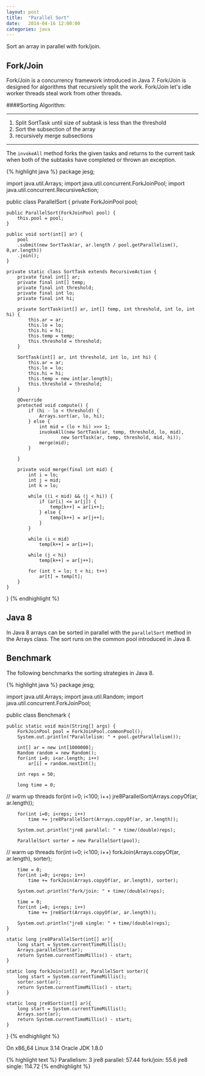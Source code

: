 ```yaml
---
layout: post
title:  "Parallel Sort"
date:   2014-04-16 12:00:00
categories: java
---
```


Sort an array in parallel with fork/join.

Fork/Join
---------

Fork/Join is a concurrency framework introduced in Java 7.  Fork/Join is designed for algorithms that recursively split the work.  Fork/Join let's idle worker threads steal work from other threads.

####Sorting Algorithm:

-------------------
1. Split SortTask until size of subtask is less than the threshold
2. Sort the subsection of the array
3. recursively merge subsections

---------------------

The `invokeAll` method forks the given tasks and returns to the current task when both of the subtasks have completed or thrown an exception.

{% highlight java %}
package jesg;

import java.util.Arrays;
import java.util.concurrent.ForkJoinPool;
import java.util.concurrent.RecursiveAction;

public class ParallelSort {
    private ForkJoinPool pool;

    public ParallelSort(ForkJoinPool pool) {
        this.pool = pool;
    }

    public void sort(int[] ar) {
        pool
        .submit(new SortTask(ar, ar.length / pool.getParallelism(), 0,ar.length))
        .join();
    }

    private static class SortTask extends RecursiveAction {
        private final int[] ar;
        private final int[] temp;
        private final int threshold;
        private final int lo;
        private final int hi;

        private SortTask(int[] ar, int[] temp, int threshold, int lo, int hi) {
            this.ar = ar;
            this.lo = lo;
            this.hi = hi;
            this.temp = temp;
            this.threshold = threshold;
        }

        SortTask(int[] ar, int threshold, int lo, int hi) {
            this.ar = ar;
            this.lo = lo;
            this.hi = hi;
            this.temp = new int[ar.length];
            this.threshold = threshold;
        }

        @Override
        protected void compute() {
            if (hi - lo < threshold) {
                Arrays.sort(ar, lo, hi);
            } else {
                int mid = (lo + hi) >>> 1;
                invokeAll(new SortTask(ar, temp, threshold, lo, mid),
                        new SortTask(ar, temp, threshold, mid, hi));
                merge(mid);
            }

        }

        private void merge(final int mid) {
            int i = lo;
            int j = mid;
            int k = lo;

            while ((i < mid) && (j < hi)) {
                if (ar[i] <= ar[j]) {
                    temp[k++] = ar[i++];
                } else {
                    temp[k++] = ar[j++];
                }
            }

            while (i < mid)
                temp[k++] = ar[i++];

            while (j < hi)
                temp[k++] = ar[j++];

            for (int t = lo; t < hi; t++)
                ar[t] = temp[t];
        }
    }
}
{% endhighlight %}

Java 8
-----

In Java 8 arrays can be sorted in parallel with the `parallelSort` method in the Arrays class.  The sort runs on the common pool introduced in Java 8.

Benchmark
--------

The following benchmarks the sorting strategies in Java 8.

{% highlight java %}
package jesg;

import java.util.Arrays;
import java.util.Random;
import java.util.concurrent.ForkJoinPool;

public class Benchmark {
    
    public static void main(String[] args) {
        ForkJoinPool pool = ForkJoinPool.commonPool();
        System.out.println("Parallelism: " + pool.getParallelism());
        
        int[] ar = new int[1000000];
        Random random = new Random();
        for(int i=0; i<ar.length; i++)
            ar[i] = random.nextInt();
        
        int reps = 50;
        
        long time = 0;
//        warm up threads
        for(int i=0; i<100; i++)
            jre8ParallelSort(Arrays.copyOf(ar, ar.length));
        
        for(int i=0; i<reps; i++)
            time += jre8ParallelSort(Arrays.copyOf(ar, ar.length));
        
        System.out.println("jre8 parallel: " + time/(double)reps);
        
        ParallelSort sorter = new ParallelSort(pool);
//        warm up threads
        for(int i=0; i<100; i++)
            forkJoin(Arrays.copyOf(ar, ar.length), sorter);
        
        time = 0;
        for(int i=0; i<reps; i++)
            time += forkJoin(Arrays.copyOf(ar, ar.length), sorter);

        System.out.println("fork/join: " + time/(double)reps);
        
        time = 0;
        for(int i=0; i<reps; i++)
            time += jre8Sort(Arrays.copyOf(ar, ar.length));
        
        System.out.println("jre8 single: " + time/(double)reps);
    }
    
    static long jre8ParallelSort(int[] ar){
        long start = System.currentTimeMillis();
        Arrays.parallelSort(ar);
        return System.currentTimeMillis() - start;
    }
    
    static long forkJoin(int[] ar, ParallelSort sorter){
        long start = System.currentTimeMillis();
        sorter.sort(ar);
        return System.currentTimeMillis() - start;
    }
    
    static long jre8Sort(int[] ar){
        long start = System.currentTimeMillis();
        Arrays.sort(ar);
        return System.currentTimeMillis() - start;
    }
}
{% endhighlight %}

On x86\_64 Linux 3.14 Oracle JDK 1.8.0

{% highlight text %}
Parallelism: 3
jre8 parallel: 57.44
fork/join: 55.6
jre8 single: 114.72
{% endhighlight %} 